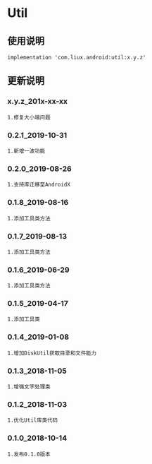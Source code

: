 Util
===

使用说明
---
```
implementation 'com.liux.android:util:x.y.z'
```

更新说明
---
### x.y.z_201x-xx-xx
    1.修复大小端问题

### 0.2.1_2019-10-31
    1.新增一波功能

### 0.2.0_2019-08-26
    1.支持库迁移至AndroidX

### 0.1.8_2019-08-16
    1.添加工具类方法

### 0.1.7_2019-08-13
    1.添加工具类方法

### 0.1.6_2019-06-29
    1.添加工具类方法

### 0.1.5_2019-04-17
    1.添加工具类

### 0.1.4_2019-01-08
    1.增加DiskUtil获取目录和文件能力

### 0.1.3_2018-11-05
    1.增强文字处理类

### 0.1.2_2018-11-03
    1.优化Util库类代码

### 0.1.0_2018-10-14
    1.发布0.1.0版本